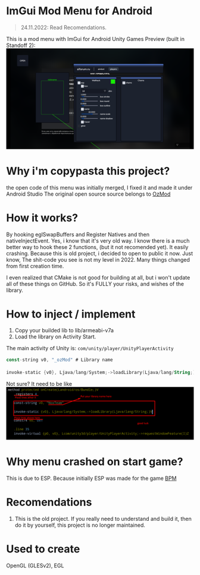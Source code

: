  # ImGui Mod Menu for Android
 > 24.11.2022: Read Recomendations.


 This is a mod menu with ImGui for Android Unity Games
 Preview (built in Standoff 2):
 [<img src="image/menu.png" alt="menu"/>](image/menu.png)
 # Why i'm copypasta this project?
 the open code of this menu was initially merged, I fixed it and made it under Android Studio
 The original open source source belongs to [OzMod](https://github.com/ozmod)
 # How it works?
   By hooking eglSwapBuffers and Register Natives and then nativeInjectEvent. Yes, i know that it's very old way. 
   I know there is a much better way to hook these 2 functions, (but it not recomended yet).
   It easily crashing. Because this is old project, i decided to open to public it now.
   Just know, The shit-code you see is not my level in 2022. Many things changed from first creation time.
   
   I even realized that CMake is not good for building at all,
   but i won't update all of these things on GitHub.
   So it's FULLY your risks, and wishes of the library. 
  # How to inject / implement
  1. Copy your builded lib to lib/armeabi-v7a
  2. Load the library on Activity Start.
     
   The main activity of Unity is: ```com/unity/player/UnityPlayerActivity```
   
   
   ```Kotlin
   const-string v0, "_ozMod" # Library name

   invoke-static {v0}, Ljava/lang/System;->loadLibrary(Ljava/lang/String;)V
   ```
   Not sure? It need to be like
    [<img src="image/inj.png" alt="menu"/>](image/inj.png)

# Why menu crashed on start game?
This is due to ESP. Because initially ESP was made for the game [BPM](https://www.google.com/search?q=blockpost+mobile)

# Recomendations

1. This is the old project. If you really need to understand and build it, then do it by yourself, this project is no longer maintained.

# Used to create

OpenGL (GLESv2), EGL
